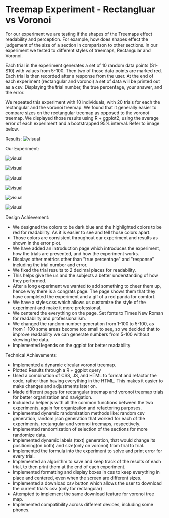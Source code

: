 # Treemap Experiment - Rectangluar vs Voronoi

For our experiment we are testing if the shapes of the Treemaps effect readability and perception. For example, how does shapes effect the judgement of the size of a section in comparison to other sections. In our experiment we tested to different styles of treemaps, Rectangular and Voronoi.

Each trial in the experiment generates a set of 10 random data points (S1-S10) with values from 5-100. Then two of those data points are marked red. Each trial is then recorded after a response from the user. At the end of each experiment (rectangular and voronoi) a set of data will be printed out as a csv. Displaying the trial number, the true percentage, your answer, and the error.

We repeated this experiment with 10 individuals, with 20 trials for each the rectangular and the voronoi treemap. We found that it generally easier to compare sizes on the rectangular treemap as opposed to the voronoi treemap. We displayed those results using R + ggplot2, using the average error of each experiment and a bootstrapped 95% interval. Refer to image below.

Results:
![visual](Write-Up_Images/ErrorPlot.png)

Our Experiment:

![visual](Write-Up_Images/InstructionsPage.png)

![visual](Write-Up_Images/RectangleTreeMapTrial.png)

![visual](Write-Up_Images/RectangleTreeMapExample.png)

![visual](Write-Up_Images/VoronoiTreeMapTrial.png)

![visual](Write-Up_Images/VoronoiTreeMapExample.png)

![visual](Write-Up_Images/EndPage.png)


Design Achievement:
- We designed the colors to be dark blue and the highlighted colors to be red for readability. As it is easier to see and tell those colors apart.
- Those colors are consistent throughout our experiment and results as shown in the error plot.
- We have added an introduction page which introduces the experiment, how the trials are presented, and how the experiment works. 
- Displays other metrics other than "true percentage" and "response" including the trial number and error.
- We fixed the trial results to 2 decimal places for readability. 
- This helps give the us and the subjects a better understanding of how they performed.
- After a long experiment we wanted to add something to cheer them up, hence why there is a congrats page. The page shows them that they have completed the experiment and a gif of a red panda for comfort. 
- We have a styles.css which allows us customize the style of the experiment and make it more professional.
- We centered the everything on the page. Set fonts to Times New Roman for readability and professionalism.
- We changed the random number generation from 1-100 to 5-100, as from 1-100 some areas become too small to see, so we decided that to improve readability we can generate numbers from 5-100 without skewing the data. 
- Implemented legends on the ggplot for better readability

Technical Achievements:
- Implemented a dynamic circular voronoi treemap.
- Plotted Results through a R + ggplot query
- Used a combination of CSS, JS, and HTML to format and refactor the code, rather than having everything in the HTML. This makes it easier to make changes and adjustments later on.
- Made different pages for rectangular treemap and voronoi treemap trials for better organization and navigation.
- Included a helper.js with all the common functions between the two experiments, again for organization and refactoring purposes. 
- Implemented dynamic randomization methods like: random csv generation, random json generation that worked for each of the experiments, rectangular and voronoi treemaps, respectively.
- Implemented randomization of selection of the sections for more randomize data. 
- Implemented dynamic labels (text) generation, that would change its positioning(on both) and size(only on voronoi) from trial to trial. 
- Implemented the formula into the experiment to solve and print error for every trial. 
- Implemented an algorithm to save and keep track of the results of each trial, to then print them at the end of each experiment.
- Implemented formatting and display boxes in css to keep everything in place and centered, even when the screen are different sizes.
- Implemented a download csv button which allows the user to download the current trial's csv (only for rectangular)
- Attempted to implement the same download feature for voronoi tree map. 
- Implemented compatibility across different devices, including some phones.
